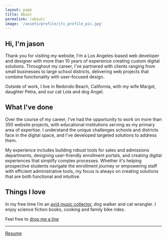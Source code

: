 ```yaml
---
layout: page
title: About
permalink: /about/
image: '/assets/profile/jtc_profile_pic.jpg'
---
```


## Hi, I'm jason

Thank you for visiting my website, I'm a Los Angeles-based web developer and designer with more than 10 years of experience creating custom digital solutions. Throughout my career, I've partnered with clients ranging from small businesses to large school districts, delivering web projects that combine functionality with user-focused design.

Outside of work, I live in Redondo Beach, California, with my wife Margot, daughter Petra, and our cat Lola and dog Angel.

## What I've done

Over the course of my career, I've had the opportunity to work on more than 350 website projects, with educational institutions serving as my primary area of expertise. I understand the unique challenges schools and districts face in the digital space, and I've developed targeted solutions to address them.

My experience includes building robust tools for sales and admissions departments, designing user-friendly enrollment portals, and creating digital experiences that simplify complex processes. Whether it's helping prospective students navigate the enrollment journey or empowering staff with efficient administrative tools, my focus is always on creating solutions that are both functional and intuitive.

## Things I love

In my free time I’m an [avid music collector](https://www.discogs.com/user/jtcarrasco), dog walker and cat wrangler. I enjoy science fiction books, cooking and family bike rides.

Feel free to [drop me a line](/contact)
<hr/>

[Resume](/assets/Jtcarrasco_resume.pdf)